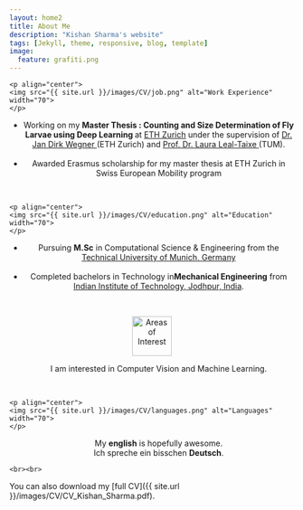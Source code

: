 ```yaml
---
layout: home2
title: About Me
description: "Kishan Sharma's website"
tags: [Jekyll, theme, responsive, blog, template]
image:
  feature: grafiti.png
---
```


<section>

    <p align="center">
    <img src="{{ site.url }}/images/CV/job.png" alt="Work Experience"  width="70">
    </p>
  <div style="text-align:center"><ul>
  <li> Working on my <strong>Master Thesis : Counting and Size Determination of Fly Larvae using Deep Learning  </strong> at <a href="https://www.ethz.ch/en.html" target="_blank">ETH Zurich</a> under the supervision of <a href="http://www.prs.igp.ethz.ch/content/specialinterest/baug/institute-igp/photogrammetry-and-remote-sensing/en/group/people/person-detail.html?persid=186562" target="_blank"> Dr. Jan Dirk Wegner </a>
(ETH Zurich) and  <a href="https://dvl.in.tum.de/team/lealtaixe/" target="_blank">Prof. Dr. Laura Leal-Taixe </a>(TUM). </li>
  <br>
  <li>Awarded Erasmus scholarship for my master thesis at ETH Zurich in Swiss European Mobility program</li> 
  </ul></div>
  <br>

  
    <p align="center">
    <img src="{{ site.url }}/images/CV/education.png" alt="Education" width="70">
    </p>
  <div style="text-align:center"><ul>
  <li>Pursuing <strong>M.Sc</strong> in Computational Science & Engineering from the <a href="http://www.tum.de"> Technical University of Munich, Germany</a> </li>
  <br>
  <li>Completed bachelors in Technology in<strong>Mechanical Engineering</strong> from <a href="http://www.iitj.ac.in">Indian Institute of Technology, Jodhpur, India</a>.</li> 
 
</ul> </div>

<br>

  <p align="center">
    <img src="{{ site.url }}/images/CV/pencil.png" alt="Areas of Interest" width="70">
    </p>
  <div style="text-align:center"><ul>I am interested in Computer Vision and Machine Learning.
</ul> </div>


  <br>
  
    <p align="center">
    <img src="{{ site.url }}/images/CV/languages.png" alt="Languages" width="70">
    </p>
  <div style="text-align:center"><ul>
My <strong>english</strong> is hopefully awesome.
 <br>
Ich spreche ein bisschen <strong>Deutsch</strong>.
</ul> </div>

    
    <br><br>
</section>
 You can also download my [full CV]({{ site.url }}/images/CV/CV_Kishan_Sharma.pdf).
